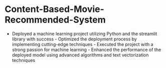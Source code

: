 # Content-Based-Movie-Recommended-System
- Deployed a machine learning project utilizing Python and the streamlit library with success - Optimized the deployment process by implementing cutting-edge techniques - Executed the project with a strong passion for machine learning - Enhanced the performance of the deployed model using advanced algorithms and text vectorization techniques
